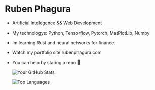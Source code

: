 # Ruben Phagura
-  Artificial Intelegence && Web Development
-  My technologys: Python, Tensorflow, Pytorch, MatPlotLib, Numpy
-  Im learning Rust and neural networks for finance.
-  Watch my portfolio site rubenphagura.com
-  You can help by staring a repo 🙂

  
   ![Your GitHub Stats](https://github-readme-stats.vercel.app/api?username=ruben2163)
   
   ![Top Languages](https://github-readme-stats.vercel.app/api/top-langs/?username=ruben2163&layout=compact) 







<!---
Ruben2163/Ruben2163 is a ✨ special ✨ repository because its `README.md` (this file) appears on your GitHub profile.
You can click the Preview link to take a look at your changes.
--->
